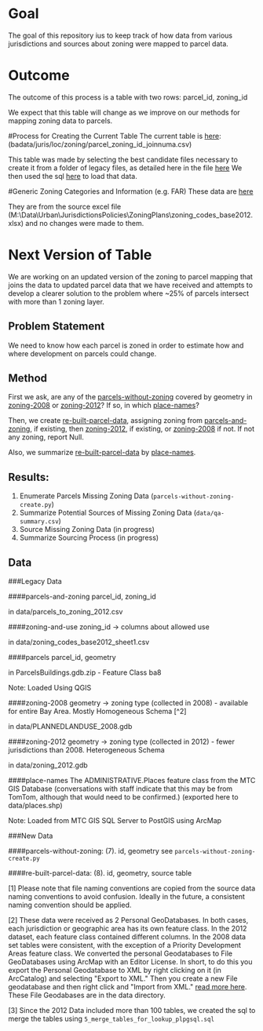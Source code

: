 # Goal

The goal of this repository ius to keep track of how data from various jurisdictions and sources about zoning were mapped to parcel data. 

# Outcome

The outcome of this process is a table with two rows: parcel_id, zoning_id

We expect that this table will change as we improve on our methods for mapping zoning data to parcels. 

#Process for Creating the Current Table
The current table is [here](https://mtcdrive.box.com/s/5kppk48fgh1953oj4w2ks50332de3uq5):
(badata/juris/loc/zoning/parcel_zoning_id_joinnuma.csv)

This table was made by selecting the best candidate files necessary to create it from a folder of legacy files, as detailed here in the file [here](https://github.com/MetropolitanTransportationCommission/land-use-zoning-checks/blob/master/forensics_project_management_folder.txt) We then used the sql [here](https://github.com/MetropolitanTransportationCommission/land-use-zoning-checks/blob/master/load-legacy-parcel-to-generic-code.sql) to load that data. 

#Generic Zoning Categories and Information (e.g. FAR)
These data are [here](https://mtcdrive.box.com/s/9pkjbw1lvpd5qtpj1zpc2ccfbxfzly5t)

They are from the source excel file (M:\Data\Urban\JurisdictionsPolicies\ZoningPlans\zoning_codes_base2012.xlsx) and no changes were made to them. 

# Next Version of Table

We are working on an updated version of the zoning to parcel mapping that joins the data to updated parcel data that we have received and attempts to develop a clearer solution to the problem where ~25% of parcels intersect with more than 1 zoning layer. 

## Problem Statement

We need to know how each parcel is zoned in order to estimate how and where development on parcels could change. 

## Method

First we ask, are any of the [parcels-without-zoning](#parcels-without-zoning) covered by geometry in [zoning-2008](#zoning-2008) or [zoning-2012](#zoning-2012)? If so, in which [place-names](#place-names)? 

Then, we create [re-built-parcel-data](#re-built-parcel-data), assigning zoning from [parcels-and-zoning](#parcels-and-zoning), if existing, then [zoning-2012](#zoning-2012), if existing, or [zoning-2008](#zoning-2008) if not. If not any zoning, report Null. 

Also, we summarize [re-built-parcel-data](#re-built-parcel-data) by [place-names](#place-names).

## Results:

1. Enumerate Parcels Missing Zoning Data (`parcels-without-zoning-create.py`)
2. Summarize Potential Sources of Missing Zoning Data (`data/qa-summary.csv`)
3. Source Missing Zoning Data (in progress)
4. Summarize Sourcing Process (in progress)

## Data 

###Legacy Data

####parcels-and-zoning
parcel_id, zoning_id 

in data/parcels_to_zoning_2012.csv

####zoning-and-use
zoning_id -> columns about allowed use 

in data/zoning_codes_base2012_sheet1.csv

####parcels
parcel_id, geometry 

in ParcelsBuildings.gdb.zip - Feature Class ba8

Note: Loaded Using QGIS

####zoning-2008
geometry -> zoning type (collected in 2008) - available for entire Bay Area. Mostly Homogeneous Schema [^2] 

in data/PLANNEDLANDUSE_2008.gdb

####zoning-2012
geometry -> zoning type (collected in 2012) - fewer jurisdictions than 2008. Heterogeneous Schema 

in data/zoning_2012.gdb

####place-names
The ADMINISTRATIVE.Places feature class from the MTC GIS Database (conversations with staff indicate that this may be from TomTom, although that would need to be confirmed.) (exported here to data/places.shp)

Note: Loaded from MTC GIS SQL Server to PostGIS using ArcMap

###New Data

####parcels-without-zoning:
(7). id, geometry
see `parcels-without-zoning-create.py`

####re-built-parcel-data:
(8). id, geometry, source table

[1] Please note that file naming conventions are copied from the source data naming conventions to avoid confusion. Ideally in the future, a consistent naming convention should be applied.

[2] These data were received as 2 Personal GeoDatabases. In both cases, each jurisdiction or geographic area has its own feature class. In the 2012 dataset, each feature class contained different columns. In the 2008 data set tables were consistent, with the exception of a Priority Development Areas feature class. We converted the personal Geodatabases to File GeoDatabases using ArcMap with an Editor License. In short, to do this you export the Personal Geodatabase to XML by right clicking on it (in ArcCatalog) and selecting "Export to XML." Then you create a new File geodatabase and then right click and "Import from XML." [read more here](http://help.arcgis.com/en/arcgisdesktop/10.0/help/index.html#//003n00000032000000). These File Geodabases are in the data directory. 

[3] Since the 2012 Data included more than 100 tables, we created the sql to merge the tables using `5_merge_tables_for_lookup_plpgsql.sql`
